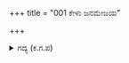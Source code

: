 +++
title = "001 ಕೇಳು ಜನಮೇಜಯ"

+++

<details><summary>ಗದ್ಯ (ಕ.ಗ.ಪ) </summary>

1. ಜನಮೇಜಯನೆ ಲಾಲಿಸು. ಮನ್ಮಥನ ಶರಗಳಿಂದ ಪಾರ್ಥನ ಮೈಯಲ್ಲಿರುವ ರೋಮವನ್ನು ಅಲುಗಾಡಿಸಲೂ ಸಾಧ್ಯವಿಲ್ಲ. ಚಿತ್ರಸೇನನನ್ನು ಬೀಳ್ಗೊಟ್ಟ ಆ ಊರ್ವಶಿಯು ತನ್ನ ಸಾವಿರಾರು ಸಖಿಯರನ್ನು ಹರ್ಷದಿಂದ ಕರೆಸಿಕೊಂಡಳು.
</details>
